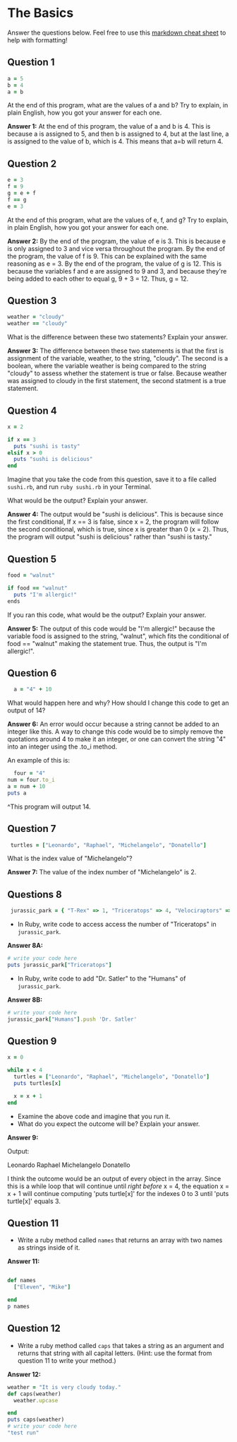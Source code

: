 # The Basics

Answer the questions below. Feel free to use this [markdown cheat sheet](https://guides.github.com/pdfs/markdown-cheatsheet-online.pdf) to help with formatting!

## Question 1

```ruby
a = 5
b = 4
a = b
```

At the end of this program, what are the values of a and b? Try to explain, in plain English, how you got your answer for each one.

**Answer 1:**
At the end of this program, the value of a and b is 4. This is because a is assigned to 5, and then b is assigned to 4, but at the last line, a is assigned to the value of b, which is 4. This means that a=b will return 4.

## Question 2

```ruby
e = 3
f = 9
g = e + f
f == g
e = 3
```

At the end of this program, what are the values of e, f, and g? Try to explain, in plain English, how you got your answer for each one.

**Answer 2:**
By the end of the program, the value of e is 3. This is because e is only assigned to 3 and vice versa throughout the program. By the end of the program, the value of f is 9. This can be explained with the same reasoning as e = 3. By the end of the program, the value of g is 12. This is because the variables f and e are assigned to 9 and 3, and because they're being added to each other to equal g, 9 + 3 = 12. Thus, g = 12.

## Question 3

```ruby
weather = "cloudy"
weather == "cloudy"
```

What is the difference between these two statements? Explain your answer.

**Answer 3:**
The difference between these two statements is that the first is assignment of the variable, weather, to the string, "cloudy". The second is a boolean, where the variable weather is being compared to the string "cloudy" to assess whether the statement is true or false. Because weather was assigned to cloudy in the first statement, the second statment is a true statement.

## Question 4

```ruby
x = 2

if x == 3
  puts "sushi is tasty"
elsif x > 0
  puts "sushi is delicious"
end
```

Imagine that you take the code from this question, save it to a file called `sushi.rb`, and run `ruby sushi.rb` in your Terminal.

What would be the output? Explain your answer.

**Answer 4:**
The output would be "sushi is delicious". This is because since the first conditional, If x == 3 is false, since x = 2, the program will follow the second conditional, which is true, since x is greater than 0 (x = 2). Thus, the program will output "sushi is delicious" rather than "sushi is tasty."

## Question 5

```ruby
food = "walnut"

if food == "walnut"
  puts "I'm allergic!"
ends
```

If you ran this code, what would be the output? Explain your answer.

**Answer 5:**
The output of this code would be "I'm allergic!" because the variable food is assigned to the string, "walnut", which fits the conditional of food == "walnut" making the statement true. Thus, the output is "I'm allergic!".

## Question 6

```ruby
  a = "4" + 10
```

What would happen here and why? How should I change this code to get an output of 14?

**Answer 6:**
An error would occur because a string cannot be added to an integer like this. A way to change this code would be to simply remove the quotations around 4 to make it an integer, or one can convert the string "4" into an integer using the .to_i method. 

An example of this is:
```ruby
  four = "4"
num = four.to_i
a = num + 10
puts a
```
^This program will output 14.

## Question 7

```ruby
 turtles = ["Leonardo", "Raphael", "Michelangelo", "Donatello"]
```

What is the index value of "Michelangelo"?
 
**Answer 7:**
The value of the index number of "Michelangelo" is 2.

## Questions 8

```ruby
 jurassic_park = { "T-Rex" => 1, "Triceratops" => 4, "Velociraptors" => 6, "Humans" => ["Dr. Malcolm", "Dr. Grant"] }
```

* In Ruby, write code to access access the number of "Triceratops" in `jurassic_park`.

**Answer 8A:**
```ruby
# write your code here
puts jurassic_park["Triceratops"] 
```

* In Ruby, write code to add "Dr. Satler" to the "Humans" of `jurassic_park`.

**Answer 8B:**
```ruby
# write your code here
jurassic_park["Humans"].push 'Dr. Satler'

```

## Question 9

```ruby
x = 0

while x < 4
  turtles = ["Leonardo", "Raphael", "Michelangelo", "Donatello"]
  puts turtles[x]

  x = x + 1
end
```

* Examine the above code and imagine that you run it.
* What do you expect the outcome will be? Explain your answer.

**Answer 9:**

Output:

Leonardo
Raphael
Michelangelo
Donatello

I think the outcome would be an output of every object in the array. Since this is a while loop that will continue until *right before* x = 4, the equation x = x + 1 will continue computing 'puts turtle[x]' for the indexes 0 to 3 until 'puts turtle[x]' equals 3. 



## Question 11

* Write a ruby method called `names` that returns an array with two names as strings inside of it.

**Answer 11:**
```ruby

def names
  ["Eleven", "Mike"]

end
p names
```

## Question 12

* Write a ruby method called `caps` that takes a string as an argument and returns that string with all capital letters. (Hint: use the format from question 11 to write your method.)

**Answer 12:**
```ruby
weather = "It is very cloudy today."
def caps(weather)
  weather.upcase

end
puts caps(weather)
# write your code here
"test run"
```